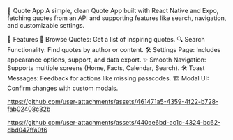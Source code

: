 📱 Quote App
A simple, clean Quote App built with React Native and Expo, fetching quotes from an API and supporting features like search, navigation, and customizable settings.

🚀 Features
🎯 Browse Quotes: Get a list of inspiring quotes.
🔍 Search Functionality: Find quotes by author or content.
🛠️ Settings Page: Includes appearance options, support, and data export.
✨ Smooth Navigation: Supports multiple screens (Home, Facts, Calendar, Search).
🛠️ Toast Messages: Feedback for actions like missing passcodes.
🏗️ Modal UI: Confirm changes with custom modals.




https://github.com/user-attachments/assets/461471a5-4359-4f22-b728-fab02408c32b



https://github.com/user-attachments/assets/440ae6bd-ac1c-4324-bc62-dbd047ffa0f6

